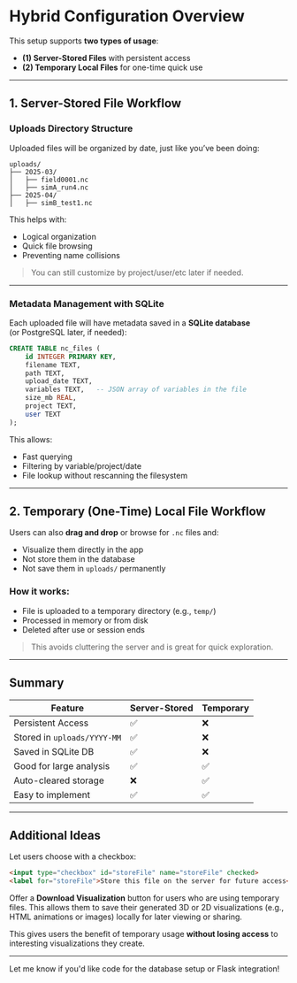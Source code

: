# Hybrid Configuration Overview

This setup supports **two types of usage**:

- **(1) Server-Stored Files** with persistent access  
- **(2) Temporary Local Files** for one-time quick use

---

## 1. Server-Stored File Workflow

### Uploads Directory Structure

Uploaded files will be organized by date, just like you’ve been doing:

```
uploads/
├── 2025-03/
│   ├── field0001.nc
│   ├── simA_run4.nc
├── 2025-04/
│   ├── simB_test1.nc
```

This helps with:
- Logical organization  
- Quick file browsing  
- Preventing name collisions  

> You can still customize by project/user/etc later if needed.

---

### Metadata Management with SQLite

Each uploaded file will have metadata saved in a **SQLite database**  
(or PostgreSQL later, if needed):

```sql
CREATE TABLE nc_files (
    id INTEGER PRIMARY KEY,
    filename TEXT,
    path TEXT,
    upload_date TEXT,
    variables TEXT,   -- JSON array of variables in the file
    size_mb REAL,
    project TEXT,
    user TEXT
);
```

This allows:
- Fast querying  
- Filtering by variable/project/date  
- File lookup without rescanning the filesystem  

---

## 2. Temporary (One-Time) Local File Workflow

Users can also **drag and drop** or browse for `.nc` files and:

- Visualize them directly in the app  
- Not store them in the database  
- Not save them in `uploads/` permanently  

### How it works:

- File is uploaded to a temporary directory (e.g., `temp/`)  
- Processed in memory or from disk  
- Deleted after use or session ends  

> This avoids cluttering the server and is great for quick exploration.

---

## Summary

| Feature                     | Server-Stored | Temporary |
|----------------------------|---------------|-----------|
| Persistent Access          | ✅            | ❌        |
| Stored in `uploads/YYYY-MM`| ✅            | ❌        |
| Saved in SQLite DB         | ✅            | ❌        |
| Good for large analysis    | ✅            | ✅        |
| Auto-cleared storage       | ❌            | ✅        |
| Easy to implement          | ✅            | ✅        |

---

## Additional Ideas

Let users choose with a checkbox:

```html
<input type="checkbox" id="storeFile" name="storeFile" checked>
<label for="storeFile">Store this file on the server for future access</label>
```

Offer a **Download Visualization** button for users who are using temporary files. This allows them to save their generated 3D or 2D visualizations (e.g., HTML animations or images) locally for later viewing or sharing.

This gives users the benefit of temporary usage **without losing access** to interesting visualizations they create.

---

Let me know if you'd like code for the database setup or Flask integration!
